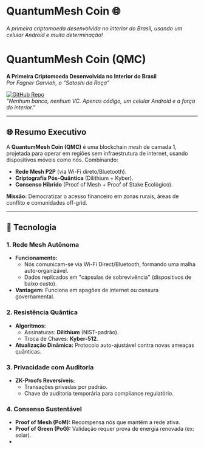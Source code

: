 # QuantumMesh Coin 🌐  
   *A primeira criptomoeda desenvolvida no interior do Brasil, usando um celular Android e muita determinação!*  

   # QuantumMesh Coin (QMC)  
**A Primeira Criptomoeda Desenvolvida no Interior do Brasil**  
*Por Fagner Garviah, o "Satoshi da Roça"*  

[![GitHub Repo](https://img.shields.io/badge/GitHub-QuantumMesh-brightgreen)](https://github.com/Fagnergarviah/quantummesh)  
*"Nenhum banco, nenhum VC. Apenas código, um celular Android e a força do interior."*  

---

## 🌐 **Resumo Executivo**  
A **QuantumMesh Coin (QMC)** é uma blockchain *mesh* de camada 1, projetada para operar em regiões sem infraestrutura de internet, usando dispositivos móveis como nós. Combinando:  
- **Rede Mesh P2P** (via Wi-Fi direto/Bluetooth).  
- **Criptografia Pós-Quântica** (Dilithium + Kyber).  
- **Consenso Híbrido** (Proof of Mesh + Proof of Stake Ecológico).  

**Missão:** Democratizar o acesso financeiro em zonas rurais, áreas de conflito e comunidades off-grid.  

---

## 🚀 **Tecnologia**  
### 1. **Rede Mesh Autônoma**  
- **Funcionamento:**  
  - Nós comunicam-se via Wi-Fi Direct/Bluetooth, formando uma malha auto-organizável.  
  - Dados replicados em "cápsulas de sobrevivência" (dispositivos de baixo custo).  
- **Vantagem:** Funciona em apagões de internet ou censura governamental.  

### 2. **Resistência Quântica**  
- **Algoritmos:**  
  - Assinaturas: **Dilithium** (NIST-padrão).  
  - Troca de Chaves: **Kyber-512**.  
- **Atualização Dinâmica:** Protocolo auto-ajustável contra novas ameaças quânticas.  

### 3. **Privacidade com Auditoria**  
- **ZK-Proofs Reversíveis:**  
  - Transações privadas por padrão.  
  - Chave de auditoria temporária para compliance regulatório.  

### 4. **Consenso Sustentável**  
- **Proof of Mesh (PoM):** Recompensa nós que mantêm a rede ativa.  
- **Proof of Green (PoG):** Validação requer prova de energia renovada (ex: solar).
- 
